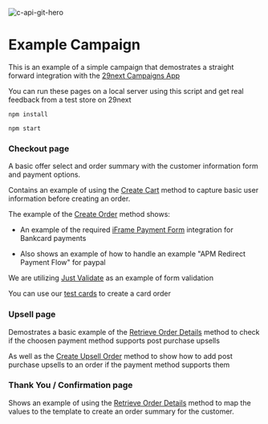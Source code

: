 ![c-api-git-hero](https://github.com/29next/example-campaign/assets/23140500/9b6bb450-7dd7-4de2-ae4a-bdc3b43c4bc9)



# Example Campaign

This is an example of a simple campaign that demostrates a straight forward integration with the [29next Campaigns App](https://developers.29next.com/docs/api/campaigns/)

You can run these pages on a local server using this script and get real feedback from a test store on 29next

```
npm install

npm start
```

### Checkout page

A basic offer select and order summary with the customer information form and payment options.

Contains an example of using the [Create Cart](https://developers.29next.com/docs/api/campaigns/#create-cart) method to capture basic user information before creating an order.

The example of the [Create Order](https://developers.29next.com/docs/api/campaigns/#create-order) method shows:

- An example of the required [iFrame Payment Form](https://developers.29next.com/docs/api/admin/guides/iframe-payment-form/) integration for Bankcard payments

- Also shows an example of how to handle an example "APM Redirect Payment Flow" for paypal

We are utilizing [Just Validate](https://just-validate.dev/) as an example of form validation

You can use our [test cards](https://docs.29next.com/manage/orders/test-orders) to create a card order


### Upsell page

Demostrates a basic example of the [Retrieve Order Details](https://developers.29next.com/docs/api/campaigns/#adding-upsells) method to check if the choosen payment method supports post purchase upsells 

As well as the [Create Upsell Order](https://developers.29next.com/docs/api/campaigns/#adding-upsells) method to show how to add post purchase upsells to an order if the payment method supports them


### Thank You  / Confirmation page

Shows an example of using the [Retrieve Order Details](https://developers.29next.com/docs/api/campaigns/#adding-upsells) method to map the values to the template to create an order summary for the customer.
